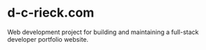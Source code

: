 # d-c-rieck.com
Web development project for building and maintaining a full-stack developer portfolio website.
